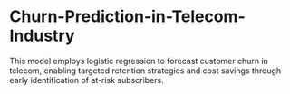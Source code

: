 # Churn-Prediction-in-Telecom-Industry
This model employs logistic regression to forecast customer churn in telecom, enabling targeted retention strategies and cost savings through early identification of at-risk subscribers.
